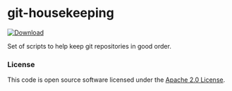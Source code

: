 
# git-housekeeping

 [ ![Download](https://api.bintray.com/packages/hmrc/releases/git-housekeeping/images/download.svg) ](https://bintray.com/hmrc/releases/git-housekeeping/_latestVersion)

Set of scripts to help keep git repositories in good order.

### License

This code is open source software licensed under the [Apache 2.0 License]("http://www.apache.org/licenses/LICENSE-2.0.html").
